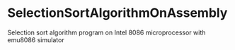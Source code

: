 # SelectionSortAlgorithmOnAssembly
Selection sort algorithm program on Intel 8086 microprocessor with emu8086 simulator 
